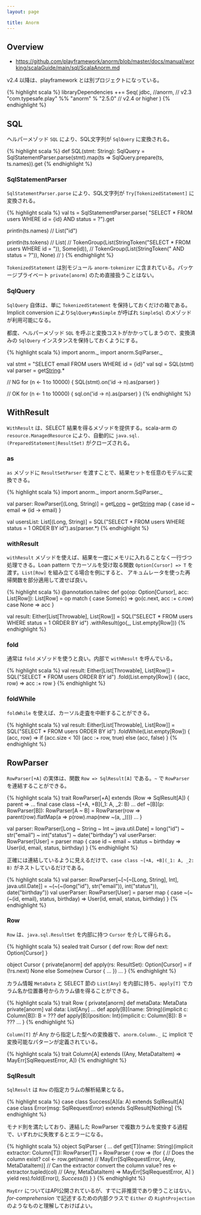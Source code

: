 ```yaml
---
layout: page

title: Anorm
---
```


## Overview

* https://github.com/playframework/anorm/blob/master/docs/manual/working/scalaGuide/main/sql/ScalaAnorm.md

v2.4 以降は、playframework とは別プロジェクトになっている。

{% highlight scala %}
libraryDependencies ++= Seq(
  jdbc,
  //anorm, // v2.3
  "com.typesafe.play" %% "anorm" % "2.5.0" // v2.4 or higher
)
{% endhighlight %}

## SQL

ヘルパーメゾッド `SQL` により、SQL文字列が `SqlQuery` に変換される。

{% highlight scala %}
def SQL(stmt: String): SqlQuery =
  SqlStatementParser.parse(stmt).map(ts => SqlQuery.prepare(ts, ts.names)).get
{% endhighlight %}

### SqlStatementParser

`SqlStatementParser.parse` により、SQL文字列が `Try[TokenizedStatement]` に変換される。

{% highlight scala %}
val ts = SqlStatementParser.parse(
  "SELECT * FROM users WHERE id = {id} AND status = ?").get

println(ts.names)
// List("id")

println(ts.tokens)
// List(
//   TokenGroup(List(StringToken("SELECT * FROM users WHERE id = ")), Some(id)),
//   TokenGroup(List(StringToken(" AND status = ?")), None)
// )
{% endhighlight %}

`TokenizedStatement` は別モジュール `anorm-tokenizer` に含まれている。パッケージプライベート `private[anorm]` のため直接扱うことはない。

### SqlQuery

`SqlQuery` 自体は、単に `TokenizedStatement` を保持しておくだけの箱である。Implicit conversion により`SqlQuery#asSimple` が呼ばれ `SimpleSql` のメゾッドが利用可能になる。

都度、ヘルパーメゾッド `SQL` を呼ぶと変換コストがかかってしまうので、変換済みの `SqlQuery` インスタンスを保持しておくようにする。

{% highlight scala %}
import anorm._
import anorm.SqlParser._

val stmt = "SELECT email FROM users WHERE id = {id}"
val sql = SQL(stmt)
val parser = get[String]("email").*

// NG
for (n <- 1 to 10000) {
  SQL(stmt).on('id -> n).as(parser)
}

// OK
for (n <- 1 to 10000) {
  sql.on('id -> n).as(parser)
}
{% endhighlight %}

## WithResult

`WithResult` は、SELECT 結果を得るメゾッドを提供する。scala-arm の `resource.ManagedResource` により、自動的に `java.sql.(PreparedStatement|ResultSet)` がクローズされる。

### as

`as` メゾッドに `ResultSetParser` を渡すことで、結果セットを任意のモデルに変換できる。

{% highlight scala %}
import anorm._
import anorm.SqlParser._

val parser: RowParser[(Long, String)] =
  get[Long]("id") ~ get[String]("email") map {
    case id ~ email => (id -> email)
  }

val usersList: List[(Long, String)] =
  SQL("SELECT * FROM users WHERE status = 1 ORDER BY id").as(parser.*)
{% endhighlight %}

### withResult

`withResult` メゾッドを使えば、結果を一度にメモリに入れることなく一行づつ処理できる。Loan pattern でカーソルを受け取る関数 `Option[Cursor] => T` を渡す。`List[Row]` を組み立てる場合を例にすると、 アキュムレータを使った再帰関数を部分適用して渡せば良い。

{% highlight scala %}
@annotation.tailrec
def go(op: Option[Cursor], acc: List[Row]): List[Row] =
  op match {
    case Some(c) => go(c.next, acc :+ c.row)
    case None => acc
  }

val result: Either[List[Throwable], List[Row]] =
  SQL("SELECT * FROM users WHERE status = 1 ORDER BY id")
    .withResult(go(_, List.empty[Row]))
{% endhighlight %}

### fold

通常は `fold` メゾッドを使うと良い。内部で `withResult` を呼んでいる。

{% highlight scala %}
val result: Either[List[Throwable], List[Row]] =
  SQL("SELECT * FROM users ORDER BY id")
    .fold(List.empty[Row]) { (acc, row) => acc :+ row }
{% endhighlight %}

### foldWhile

`foldWhile` を使えば、カーソル走査を中断することができる。

{% highlight scala %}
val result: Either[List[Throwable], List[Row]] =
  SQL("SELECT * FROM users ORDER BY id")
    .foldWhile(List.empty[Row]) { (acc, row) =>
      if (acc.size < 10) (acc :+ row, true)
      else (acc, false)
    }
{% endhighlight %}

## RowParser

`RowParser[+A]` の実体は、関数 `Row => SqlResult[A]` である。`~` で `RowParser` を連結することができる。

{% highlight scala %}
trait RowParser[+A] extends (Row => SqlResult[A]) { parent =>
  ...
  final case class ~[+A, +B](_1: A, _2: B)
  ...
  def ~[B](p: RowParser[B]): RowParser[A ~ B] =
    RowParser(row => parent(row).flatMap(a => p(row).map(new ~(a, _))))
  ...
}

val parser: RowParser[Long ~ String ~ Int ~ java.util.Date] =
  long("id") ~ str("email") ~ int("status") ~ date("birthday")
val userParser: RowParser[User] = parser map {
  case id ~ email ~ status ~ birthday => User(id, email, status, birthday)
}
{% endhighlight %}

正確には連結しているように見えるだけで、`case class ~[+A, +B](_1: A, _2: B)` がネストしているだけである。

{% highlight scala %}
val parser: RowParser[~[~[~[Long, String], Int], java.util.Date]] =
  ~(~(~(long("id"), str("email")), int("status")), date("birthday"))
val userParser: RowParser[User] = parser map {
  case ~(~(~(id, email), status, birthday) => User(id, email, status, birthday)
}
{% endhighlight %}

### Row

`Row` は、`java.sql.ResultSet` を内部に持つ `Cursor` を介して得られる。

{% highlight scala %}
sealed trait Cursor {
  def row: Row
  def next: Option[Cursor]
}

object Cursor {
  private[anorm] def apply(rs: ResultSet): Option[Cursor] =
    if (!rs.next) None else Some(new Cursor {
      ...
    })
  ...
}
{% endhighlight %}

カラム情報 `MetaData` と SELECT 節の `List[Any]` を内部に持ち、`apply[T]` でカラム名か位置番号からカラム値を得ることができる。

{% highlight scala %}
trait Row {
  private[anorm] def metaData: MetaData
  private[anorm] val data: List[Any]
  ...
  def apply[B](name: String)(implicit c: Column[B]): B = ???
  def apply[B](position: Int)(implicit c: Column[B]): B = ???
  ...
}
{% endhighlight %}

`Column[T]` が Any から指定した型への変換器で、`anorm.Column._` に implicit で変換可能なパターンが定義されている。

{% highlight scala %}
trait Column[A] extends ((Any, MetaDataItem) => MayErr[SqlRequestError, A])
{% endhighlight %}

### SqlResult

`SqlResult` は `Row` の指定カラムの解析結果となる。

{% highlight scala %}
case class Success[A](a: A) extends SqlResult[A]
case class Error(msg: SqlRequestError) extends SqlResult[Nothing]
{% endhighlight %}

モナド則を満たしており、連結した RowParser で複数カラムを変換する過程で、いずれかに失敗するとエラーになる。

{% highlight scala %}
object SqlParser {
  ...
  def get[T](name: String)(implicit extractor: Column[T]): RowParser[T] =
    RowParser { row =>
      (for {
        // Does the column exist?
        col <- row.get(name) // MayErr[SqlRequestError, (Any, MetaDataItem)]
        // Can the extractor convert the column value?
        res <- extractor.tupled(col) // (Any, MetaDataItem) => MayErr[SqlRequestError, A]
      } yield res).fold(Error(_), Success(_))
    }
}
{% endhighlight %}

`MayErr` についてはAPI公開されているが、すでに非推奨であり使うことはない。_for-comprehension_ で記述するための内部クラスで `Either` の `RightProjection` のようなものと理解しておけばよい。
